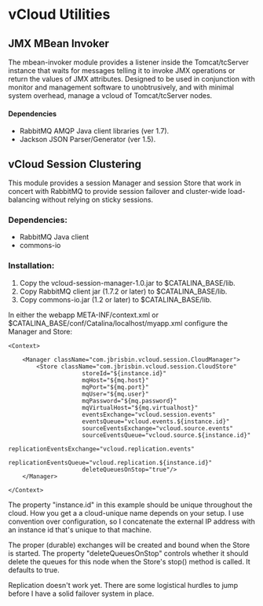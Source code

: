 # vCloud Utilities

## JMX MBean Invoker
The mbean-invoker module provides a listener inside the Tomcat/tcServer instance
that waits for messages telling it to invoke JMX operations or return the values of
JMX attributes. Designed to be used in conjunction with monitor and management software
to unobtrusively, and with minimal system overhead, manage a vcloud of Tomcat/tcServer
nodes.

#### Dependencies ####
* RabbitMQ AMQP Java client libraries (ver 1.7).
* Jackson JSON Parser/Generator (ver 1.5).

## vCloud Session Clustering
This module provides a session Manager and session Store that work in concert
with RabbitMQ to provide session failover and cluster-wide load-balancing without
relying on sticky sessions.

### Dependencies:

* RabbitMQ Java client
* commons-io

### Installation:

1. Copy the vcloud-session-manager-1.0.jar to $CATALINA_BASE/lib.
2. Copy RabbitMQ client jar (1.7.2 or later) to $CATALINA_BASE/lib.
3. Copy commons-io.jar (1.2 or later) to $CATALINA_BASE/lib.

In either the webapp META-INF/context.xml or $CATALINA_BASE/conf/Catalina/localhost/myapp.xml
configure the Manager and Store:

<pre><code>&lt;Context&gt;

	&lt;Manager className="com.jbrisbin.vcloud.session.CloudManager"&gt;
		&lt;Store className="com.jbrisbin.vcloud.session.CloudStore"
					 storeId="${instance.id}"
					 mqHost="${mq.host}"
					 mqPort="${mq.port}"
					 mqUser="${mq.user}"
					 mqPassword="${mq.password}"
					 mqVirtualHost="${mq.virtualhost}"
					 eventsExchange="vcloud.session.events"
					 eventsQueue="vcloud.events.${instance.id}"
					 sourceEventsExchange="vcloud.source.events"
					 sourceEventsQueue="vcloud.source.${instance.id}"
					 replicationEventsExchange="vcloud.replication.events"
					 replicationEventsQueue="vcloud.replication.${instance.id}"
					 deleteQueuesOnStop="true"/&gt;
	&lt;/Manager&gt;

&lt;/Context&gt;
</code></pre>

The property "instance.id" in this example should be unique throughout the cloud. How you
get a a cloud-unique name depends on your setup. I use convention over configuration, so
I concatenate the external IP address with an instance id that's unique to that machine.

The proper (durable) exchanges will be created and bound when the Store is started. The
property "deleteQueuesOnStop" controls whether it should delete the queues for this node
when the Store's stop() method is called. It defaults to true.

Replication doesn't work yet. There are some logistical hurdles to jump before I have a
solid failover system in place.